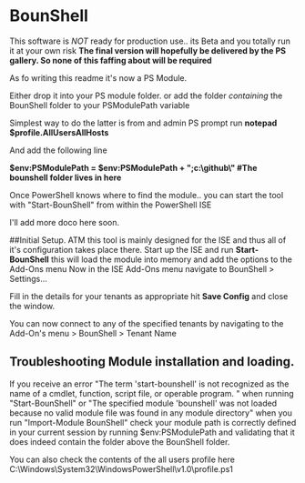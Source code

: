 # BounShell

This software is *NOT* ready for production use.. its Beta and you totally run it at your own risk
**The final version will hopefully be delivered by the PS gallery. So none of this faffing about will be required**

As fo writing this readme it's now a PS Module.

Either drop it into your PS module folder. or add the folder *containing* the BounShell folder to your PSModulePath variable
 
Simplest way to do the latter is from and admin PS prompt run
**notepad $profile.AllUsersAllHosts**

And add the following line

**$env:PSModulePath = $env:PSModulePath + ";c:\github\\" #The bounshell folder lives in here**

Once PowerShell knows where to find the module.. you can start the tool with "Start-BounShell" from within the PowerShell ISE

I'll add more doco here soon.



##Initial Setup.
ATM this tool is mainly designed for the ISE and thus all of it's configuration takes place there.
Start up the ISE and run **Start-BounShell** this will load the module into memory and add the options to the Add-Ons menu
Now in the ISE Add-Ons menu navigate to BounShell > Settings...

Fill in the details for your tenants as appropriate hit **Save Config** and close the window.

You can now connect to any of the specified tenants by navigating to the Add-On's menu > BounShell > Tenant Name





## Troubleshooting Module installation and loading.
If you receive an error "The term 'start-bounshell' is not recognized as the name of a cmdlet, function, script file, or operable program. " when running "Start-BounShell" or "The specified module 'bounshell' was not loaded because no valid module file was found in any module directory" when you run "Import-Module BounShell"  check your module path is correctly defined in your current session by running $env:PSModulePath and validating that it does indeed contain the folder above the BounShell folder.

You can also check the contents of the all users profile here C:\Windows\System32\WindowsPowerShell\v1.0\profile.ps1
